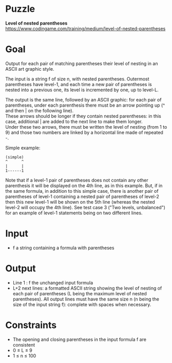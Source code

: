 # Puzzle
**Level of nested parentheses** https://www.codingame.com/training/medium/level-of-nested-parentheses

# Goal
Output for each pair of matching parentheses their level of nesting in an ASCII art graphic style.

The input is a string f of size n, with nested parentheses. Outermost parentheses have level-1, and each time a new pair of parentheses is nested into a previous one, its level is incremented by one, up to level-L.

The output is the same line, followed by an ASCII graphic: for each pair of parentheses, under each parenthesis there must be an arrow pointing up (^ and then | on the following line).  
These arrows should be longer if they contain nested parentheses: in this case, additional | are added to the next line to make them longer.  
Under these two arrows, there must be written the level of nesting (from 1 to 9) and those two numbers are linked by a horizontal line made of repeated -.  

Simple example:
```
(simple)
^      ^
|      |
1------1
```

Note that if a level-1 pair of parentheses does not contain any other parenthesis it will be displayed on the 4th line, as in this example. But, if in the same formula, in addition to this simple case, there is another pair of parentheses of level-1 containing a nested pair of parentheses of level-2 then this new level-1 will be shown on the 5th line (whereas the nested level-2 will occupy the 4th line). See test case 3 ("Two levels, unbalanced") for an example of level-1 statements being on two different lines.  

# Input
* f a string containing a formula with parentheses

# Output
* Line 1 : f the unchanged input formula
* L+2 next lines: a formatted ASCII string showing the level of nesting of each pair of parentheses (L being the maximum level of nested parentheses). All output lines must have the same size n (n being the size of the input string f): complete with spaces when necessary.

# Constraints
* The opening and closing parentheses in the input formula f are consistent
* 0 ≤ L ≤ 9
* 1 ≤ n ≤ 100
